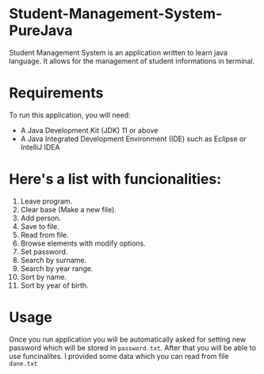 # Student-Management-System-PureJava
Student Management System is an application written to learn java language. It allows for the management of student informations in terminal. 

# Requirements
To run this application, you will need:

* A Java Development Kit (JDK) 11 or above
* A Java Integrated Development Environment (IDE) such as Eclipse or IntelliJ IDEA

# Here's a list with funcionalities:
1. Leave program.
2. Clear base (Make a new file).
3. Add person.
4. Save to file.
5. Read from file.
6. Browse elements with modify options.
7. Set password.
8. Search by surname.
9. Search by year range.
10. Sort by name.
11. Sort by year of birth.

# Usage
Once you run application you will be automatically asked for setting new password which will be stored in `password.txt`. After that
you will be able to use funcinalites. I provided some data which you can read from file `dane.txt`
